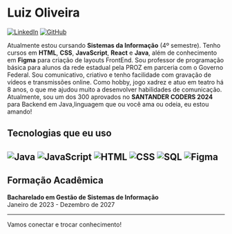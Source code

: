 # Luiz Oliveira

[![LinkedIn](https://img.shields.io/badge/LinkedIn-Luiz%20Oliveira-blue?logo=linkedin)](https://www.linkedin.com/in/luizoliveiradev/)
[![GitHub](https://img.shields.io/badge/GitHub-LuizOliveira-black?logo=github)](https://github.com/OutroLuizdev/OutroLuizdev)

Atualmente estou cursando **Sistemas da Informação** (4º semestre). Tenho cursos em **HTML**, **CSS**, **JavaScript**, **React** e **Java**, além de conhecimento em **Figma** para criação de layouts FrontEnd. Sou professor de programação básica para alunos da rede estadual pela PROZ em parceria com o Governo Federal. Sou comunicativo, criativo e tenho facilidade com gravação de vídeos e transmissões online. Como hobby, jogo xadrez e atuo em teatro há 8 anos, o que me ajudou muito a desenvolver habilidades de comunicação. Atualmente, sou um dos 300 aprovados no **SANTANDER CODERS 2024** para Backend em Java,linguagem que ou você ama ou odeia, eu estou  amando!

## Tecnologias que eu uso

![Java](https://img.shields.io/badge/Java-007396?logo=java&logoColor=white)
![JavaScript](https://img.shields.io/badge/JavaScript-F7DF1E?logo=javascript&logoColor=black)  ![HTML](https://img.shields.io/badge/HTML-E34F26?logo=html5&logoColor=white) ![CSS](https://img.shields.io/badge/CSS-1572B6?logo=css3&logoColor=white) ![SQL](https://img.shields.io/badge/SQL-003B57?logo=sqlite&logoColor=white)  ![Figma](https://img.shields.io/badge/Figma-F24E1E?logo=figma&logoColor=white)
- 
## Formação Acadêmica

**Bacharelado em Gestão de Sistemas de Informação**  
Janeiro de 2023 - Dezembro de 2027

---

Vamos conectar e trocar conhecimento!
